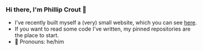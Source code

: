 ### Hi there, I'm Phillip Crout 👋

- I've recently built myself a (very) small website, which you can see [here](https://phillipcrout.github.io/).
- If you want to read some code I've written, my pinned repositories are the place to start.
- 💬 Pronouns: he/him

<!-- ![GitHub stats](https://github-readme-stats.vercel.app/api?username=pc494&count_private=true&show_icons=true&theme=rose_pine&hide_title=true) -->
